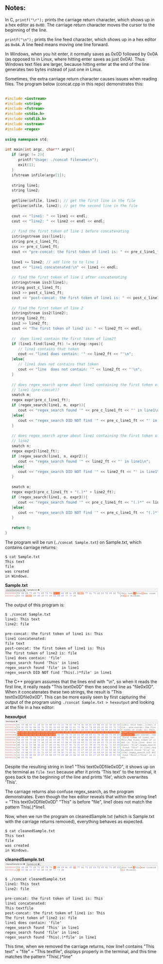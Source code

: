 ## Notes:

In C, `printf("\r");` prints the carriage return character, which shows up in a hex editor as `0x0D`. The carriage return character moves the cursor to the beginning of the line. 

`printf("\n");` prints the line feed character, which shows up in a hex editor as `0x0A`. A line feed means moving one line forward.

In Windows, when you hit enter, it normally saves as 0x0D followed by 0x0A (as opposed to in Linux, where hitting enter saves as just 0x0A). Thus Windows text files are larger, because hitting enter at the end of the line generates two bytes instead of just one in Linux.

Sometimes, the extra carriage return character causes issues when reading files. The program below (concat.cpp in this repo) demonstrates this:

```C++

#include <iostream>
#include <string>
#include <fstream>
#include <stdio.h>
#include <stdlib.h>
#include <sstream>
#include <regex>

using namespace std;

int main(int argc, char** argv){
   if (argc != 2){
      printf("Usage: ./concat filename\n");
      exit(1);
   }
   ifstream infile(argv[1]);

   string line1;
   string line2;

   getline(infile, line1); // get the first line in the file
   getline(infile, line2); // get the second line in the file

   cout << "line1: " << line1 << endl;
   cout << "line2: " << line2 << endl << endl;

   // find the first token of line 1 before concatenating
   istringstream iss(line1);
   string pre_c_line1_ft;
   iss >> pre_c_line1_ft;
   cout << "pre-concat: the first token of line1 is: " << pre_c_line1_ft << endl;

   line1 += line2; // add line to to line 1
   cout << "line1 concatenated:\n" << line1 << endl;

   // find the first token of line 1 after concatenating
   istringstream iss3(line1);
   string post_c_line1_ft;
   iss3 >> post_c_line1_ft;
   cout << "post-concat: the first token of line1 is: " << post_c_line1_ft << endl;

   // find the first token of line 2
   istringstream iss2(line2);
   string line2_ft;
   iss2 >> line2_ft;
   cout << "The first token of line2 is: " << line2_ft << endl;

   //  does line1 contain the first token of line2?
   if (line1.find(line2_ft) != string::npos){
      // line1 contains that token
      cout << "line1 does contain: '" << line2_ft << "'\n";
   }else{
      // line1 does not contains that token
      cout << "line  does not contain: '" << line2_ft << "'\n";
   }

   // does regex_search agree about line1 containing the first token of
   // line1 (pre-concat)?
   smatch m;
   regex expr(pre_c_line1_ft);
   if (regex_search(line1, m, expr)){
      cout << "regex_search found '" << pre_c_line1_ft << "' in line1\n";
   }else{
      cout << "regex_search DID NOT find '" << pre_c_line1_ft << "' in line1\n";
   }

   // does regex_search agree about line1 containing the first token of
   // line2
   smatch n;
   regex expr2(line2_ft);
   if (regex_search(line1, n, expr2)){
      cout << "regex_search found '" << line2_ft << "' in line1\n";
   }else{
      cout << "regex_search DID NOT find '" << line2_ft << "' in line1\n";
   }

   smatch o;
   regex expr3(pre_c_line1_ft + "(.)*" + line2_ft);
   if (regex_search(line1, o, expr3)){
      cout << "regex_search found '" << pre_c_line1_ft << "(.)*" << line2_ft << "' in line1\n";
   }else{
      cout << "regex_search DID NOT find '" << pre_c_line1_ft << "(.)*" << line2_ft << "' in line1\n";
   }

   return 0;
}

```
The program will be run (`./concat Sample.txt`) on Sample.txt, which contains carriage returns:

```
$ cat Sample.txt 
This text
file
was created
in Windows.
```

**Sample.txt**
![Alt text](https://github.com/scMarth/remove-carriage-returns/blob/master/Screenshots/Sample.png?raw=true)


The output of this program is:

```
$ ./concat Sample.txt 
line1: This text
line2: file

pre-concat: the first token of line1 is: This
line1 concatenated:
file text
post-concat: the first token of line1 is: This
The first token of line2 is: file
line1 does contain: 'file'
regex_search found 'This' in line1
regex_search found 'file' in line1
regex_search DID NOT find 'This(.)*file' in line1

```

The C++ program assumes that the lines end with "\n", so when it reads the first line, it really reads "This text0x0D" then the second line as "file0x0D". When it concatenates these two strings, the result is "This text0x0Dfile0x0D". This can be more easily seen by first capturing  the output of the program using `./concat Sample.txt > hexoutput` and looking at the file in a hex editor:

**hexoutput**
![Alt text](https://github.com/scMarth/remove-carriage-returns/blob/master/Screenshots/hexoutput.png?raw=true)

Despite the resulting string in line1 "This text0x0Dfile0x0D", it shows up on the terminal as `file text` because after it prints 'This text' to the terminal, it goes back to the beginning of the line and prints 'file', which overwrites 'This'.

The carriage returns also confuse regex_search, as the program demonstrates. Even though the hex editor reveals that within the string line1 = "This text0x0Dfile0x0D" "This" is before "file", line1 does not match the pattern This(.)\*line1.

Now, when we run the program on cleanedSample.txt (which is Sample.txt with the carriage returns removed), everything behaves as expected.

```
$ cat cleanedSample.txt 
This text
file
was created
in Windows.

```

**cleanedSample.txt**
![Alt text](https://github.com/scMarth/remove-carriage-returns/blob/master/Screenshots/Cleaned%20Sample.png?raw=true)

```
$ ./concat cleanedSample.txt 
line1: This text
line2: file

pre-concat: the first token of line1 is: This
line1 concatenated:
This textfile
post-concat: the first token of line1 is: This
The first token of line2 is: file
line1 does contain: 'file'
regex_search found 'This' in line1
regex_search found 'file' in line1
regex_search found 'This(.)*file' in line1

```

This time, when we removed the carriage returns, now line1 contains "This text" + "file" = "This textfile", displays properly in the terminal, and this time matches the pattern "This(.)\*line"
